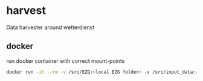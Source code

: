# harvest
Data harvester around wetterdienst


## docker

run docker container with correct mount-points

```bash
docker run -it --rm -v /src/EZG:<local EZG folder> -v /src/input_data:<local input folder> -v /src/output_data:<local output target> harvest
```